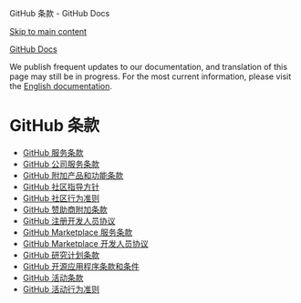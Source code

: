 GitHub 条款 - GitHub Docs

[Skip to main content](#main-content)

[](/cn)[GitHub Docs](/cn)

We publish frequent updates to our documentation, and translation of this page may still be in progress. For the most current information, please visit the [English documentation](/en).

GitHub 条款
==========

* [GitHub 服务条款](/cn/site-policy/github-terms/github-terms-of-service)
* [GitHub 公司服务条款](/cn/site-policy/github-terms/github-corporate-terms-of-service)
* [GitHub 附加产品和功能条款](/cn/site-policy/github-terms/github-terms-for-additional-products-and-features)
* [GitHub 社区指导方针](/cn/site-policy/github-terms/github-community-guidelines)
* [GitHub 社区行为准则](/cn/site-policy/github-terms/github-community-code-of-conduct)
* [GitHub 赞助商附加条款](/cn/site-policy/github-terms/github-sponsors-additional-terms)
* [GitHub 注册开发人员协议](/cn/site-policy/github-terms/github-registered-developer-agreement)
* [GitHub Marketplace 服务条款](/cn/site-policy/github-terms/github-marketplace-terms-of-service)
* [GitHub Marketplace 开发人员协议](/cn/site-policy/github-terms/github-marketplace-developer-agreement)
* [GitHub 研究计划条款](/cn/site-policy/github-terms/github-research-program-terms)
* [GitHub 开源应用程序条款和条件](/cn/site-policy/github-terms/github-open-source-applications-terms-and-conditions)
* [GitHub 活动条款](/cn/site-policy/github-terms/github-event-terms)
* [GitHub 活动行为准则](/cn/site-policy/github-terms/github-event-code-of-conduct)
